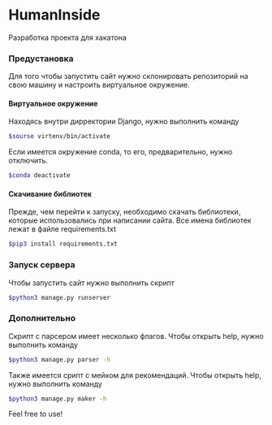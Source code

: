 # HumanInside
Разработка проекта для хакатона

### Предустановка
Для того чтобы запустить сайт нужно склонировать репозиторий на свою машину и настроить виртуальное окружение.

#### Виртуальное окружение
Находясь внутри дирректории Django, нужно выполнить команду
```bash
$sourse virtenv/bin/activate
```

Если имеется окружение conda, то его, предварительно, нужно отключить.
```bash
$conda deactivate
```
#### Скачивание библиотек
Прежде, чем перейти к запуску, необходимо скачать библиотеки, которые использовались при написании сайта. Все имена библиотек лежат в файле requirements.txt
```bash
$pip3 install requirements.txt
```

### Запуск сервера
Чтобы запустить сайт нужно выполнить скрипт
```bash
$python3 manage.py runserver
```

### Дополнительно
Скрипт с парсером имеет несколько флагов. Чтобы открыть help, нужно выполнить команду
```bash
$python3 manage.py parser -h
```
Также имеется срипт с мейком для рекомендаций. Чтобы открыть help, нужно выполнить команду
```bash
$python3 manage.py maker -h
```

Feel free to use!
